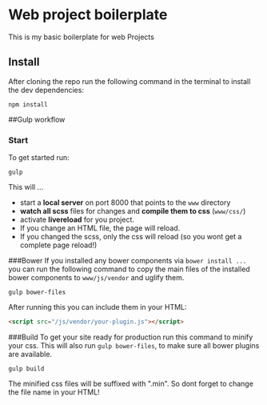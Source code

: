 # Web project boilerplate
This is my basic boilerplate for web Projects

## Install
After cloning the repo run the following command in the terminal to install the dev dependencies:
```
npm install
```

##Gulp workflow
### Start
To get started run:
```
gulp
```
This will ...
* start a **local server** on port 8000 that points to the `www` directory
* **watch all scss** files for changes and **compile them to css** (`www/css/`)
* activate **livereload** for you project.
 * If you change an HTML file, the page will reload. 
 * If you changed the scss, only the css will reload (so you wont get a complete page reload!)
 
###Bower
If you installed any bower components via `bower install ...` you can run the following command to copy the main files of the installed bower components to `www/js/vendor` and uglify them.
```
gulp bower-files
```
After running this you can include them in your HTML:
```html
<script src="/js/vendor/your-plugin.js"></script>
```

###Build
To get your site ready for production run this command to minify your css. This will also run `gulp bower-files`, to make sure all bower plugins are available.
```
gulp build
```
The minified css files will be suffixed with ".min". So dont forget to change the file name in your HTML!
